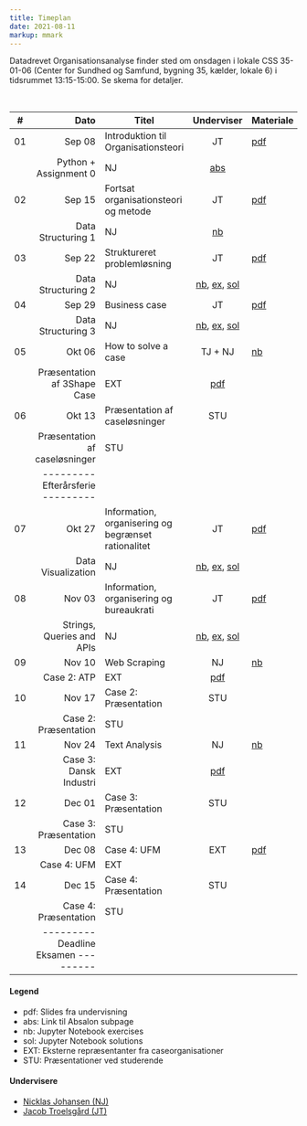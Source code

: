 ```yaml
---
title: Timeplan
date: 2021-08-11
markup: mmark
---
```



Datadrevet Organisationsanalyse finder sted om onsdagen i lokale CSS 35-01-06 (Center for Sundhed og Samfund, bygning 35, kælder, lokale 6) i tidsrummet 13:15-15:00. Se skema for detaljer. 

<br />

\#  | Dato | Titel | Underviser | Materiale
------|------:|-------|:--------:|:------|
01|Sep 08|Introduktion til Organisationsteori|JT| [pdf](https://github.com/NicklasJohansen/DO2021/blob/main/teaching_material/session_1/session_1_slides.pdf) |
  |      |Python + Assignment 0|NJ| [abs](https://absalon.ku.dk/courses/51834/files/folder/Kursusmaterialer/Assignment%200?) | 
02|Sep 15|Fortsat organisationsteori og metode |JT| [pdf](https://github.com/NicklasJohansen/DO2021/blob/main/teaching_material/session_2/session_2_slides.pdf) |
  |      | Data Structuring 1 |NJ| [nb](https://github.com/NicklasJohansen/DO2021/blob/main/teaching_material/session_2/session_2_slides.ipynb) | 
03|Sep 22|Struktureret problemløsning|JT| [pdf](https://github.com/NicklasJohansen/DO2021/blob/main/teaching_material/session_3/session_3_slides.pdf)|
  |      | Data Structuring 2 |NJ| [nb](https://github.com/NicklasJohansen/DO2021/blob/main/teaching_material/session_3/session_3_slides.ipynb),  [ex](https://github.com/NicklasJohansen/DO2021/blob/main/teaching_material/session_3/session_3_exercises.ipynb), [sol](https://github.com/NicklasJohansen/DO2021/blob/main/teaching_material/session_3/session_3_exercises_sol.ipynb)| 
04|Sep 29|Business case|JT| [pdf](https://github.com/NicklasJohansen/DO2021/blob/main/teaching_material/session_4/session_4_slides.pdf)|
  |      | Data Structuring 3 |NJ| [nb](https://github.com/NicklasJohansen/DO2021/blob/main/teaching_material/session_4/session_4_slides.ipynb), [ex](https://github.com/NicklasJohansen/DO2021/blob/main/teaching_material/session_4/session_4_exercises.ipynb), [sol](https://github.com/NicklasJohansen/DO2021/blob/main/teaching_material/session_4/session_4_exercises_sol.ipynb)| 
05|Okt 06| How to solve a case | TJ + NJ| [nb](https://github.com/NicklasJohansen/DO2021/blob/main/teaching_material/session_5/session_5_slides.ipynb) |
  |      |Præsentation af 3Shape Case|EXT| [pdf](https://github.com/NicklasJohansen/DO2021/blob/main/teaching_material/session_5/case/3Shape_case.pdf) | 
06|Okt 13|Præsentation af caseløsninger | STU| |
  |      |Præsentation af caseløsninger | STU| | 
  |      | ---------  Efterårsferie  --------- | | |
07|Okt 27|Information, organisering og begrænset rationalitet|JT| [pdf](https://github.com/NicklasJohansen/DO2021/blob/main/teaching_material/session_7/session_7_slides.pdf) |
  |      | Data Visualization |NJ| [nb](https://github.com/NicklasJohansen/DO2021/blob/main/teaching_material/session_7/session_7_slides.ipynb), [ex](https://github.com/NicklasJohansen/DO2021/blob/main/teaching_material/session_7/session_7_exercises.ipynb), [sol](https://github.com/NicklasJohansen/DO2021/blob/main/teaching_material/session_7/session_7_exercises_sol.ipynb) | 
08|Nov 03|Information, organisering og bureaukrati|JT| [pdf](https://github.com/NicklasJohansen/DO2021/blob/main/teaching_material/session_8/session_8_slides.pdf) |
  |      | Strings, Queries and APIs |NJ| [nb](https://github.com/NicklasJohansen/DO2021/blob/main/teaching_material/session_8/session_8_slides.ipynb), [ex](https://github.com/NicklasJohansen/DO2021/blob/main/teaching_material/session_8/session_8_exercises.ipynb), [sol](https://github.com/NicklasJohansen/DO2021/blob/main/teaching_material/session_8/session_8_exercises_sol.ipynb) | 
09|Nov 10| Web Scraping |NJ| [nb](https://github.com/NicklasJohansen/DO2021/blob/main/teaching_material/session_9/session_9_slides.ipynb) |
  |      |Case 2: ATP|EXT|[pdf](https://github.com/NicklasJohansen/DO2021/blob/main/teaching_material/session_9/case/Slides.pdf)| 
10|Nov 17|Case 2: Præsentation|STU| |
  |      |Case 2: Præsentation|STU| | 
11|Nov 24| Text Analysis |NJ| [nb](https://github.com/NicklasJohansen/DO2021/blob/main/teaching_material/session_11/session_11_slides.ipynb) |
  |      |Case 3: Dansk Industri|EXT|[pdf](https://github.com/NicklasJohansen/DO2021/blob/main/teaching_material/session_11/case/Slides.pdf)| 
12|Dec 01|Case 3: Præsentation|STU| |
  |      |Case 3: Præsentation|STU| | 
13|Dec 08|Case 4: UFM|EXT|[pdf](https://github.com/NicklasJohansen/DO2021/blob/main/teaching_material/session_13/case/Slides.pdf)|
  |      |Case 4: UFM|EXT||
14|Dec 15|Case 4: Præsentation|STU||
  |      |Case 4: Præsentation|STU|| 
  |      | ---------   Deadline Eksamen  --------- | |

#### Legend
- pdf: Slides fra undervisning
- abs: Link til Absalon subpage
- nb: Jupyter Notebook exercises
- sol: Jupyter Notebook solutions
- EXT: Eksterne repræsentanter fra caseorganisationer
- STU: Præsentationer ved studerende

#### Undervisere
- [Nicklas Johansen (NJ)](https://nicklasjohansen.netlify.app/)
- [Jacob Troelsgård (JT)](https://forskning.ku.dk/soeg/result/?pure=da/persons/394369)